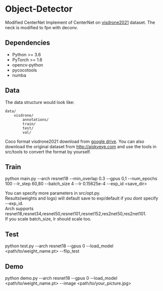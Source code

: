 # Object-Detector
Modified CenterNet
Implement of CenterNet on [visdrone2021](http://aiskyeye.com) dataset. The neck is modified to fpn with deconv.    
## Dependencies
- Python >= 3.6
- PyTorch >= 1.6
- opencv-python
- pycocotools
- numba


## Data

The data structure would look like:
```
data/
    visdrone/
        annotations/
        train/
        test/
        val/
```

Coco format visdrone2021 download from [google drive](https://drive.google.com/drive/folders/1FaXxOn349-YUsKa95G22etVlOf_Gj6rg?usp=sharing). 
You can also download the original dataset from http://aiskyeye.com and use the tools in src/tools to convert the format by yourself. 



## Train
python main.py --arch resnet18 --min_overlap 0.3 --gpus 0,1 --num_epochs 100 --lr_step 60,80 --batch_size 4 --lr 0.15625e-4 --exp_id <save_dir>


You can specify more parameters in src/opt.py.  
Results(weights and logs) will default save to exp/default if you dont specify --exp_id.  
Arch supports resnet18,resnet34,resnet50,resnet101,resnet152,res2net50,res2net101.  
If you scale batch_size, lr should scale too. 

## Test
python test.py --arch resnet18 --gpus 0 --load_model <path/to/weight_name.pt> --flip_test 



## Demo 
python demo.py --arch resnet18 --gpus 0 --load_model <path/to/weight_name.pt> --image <path/to/your_picture.jpg>

